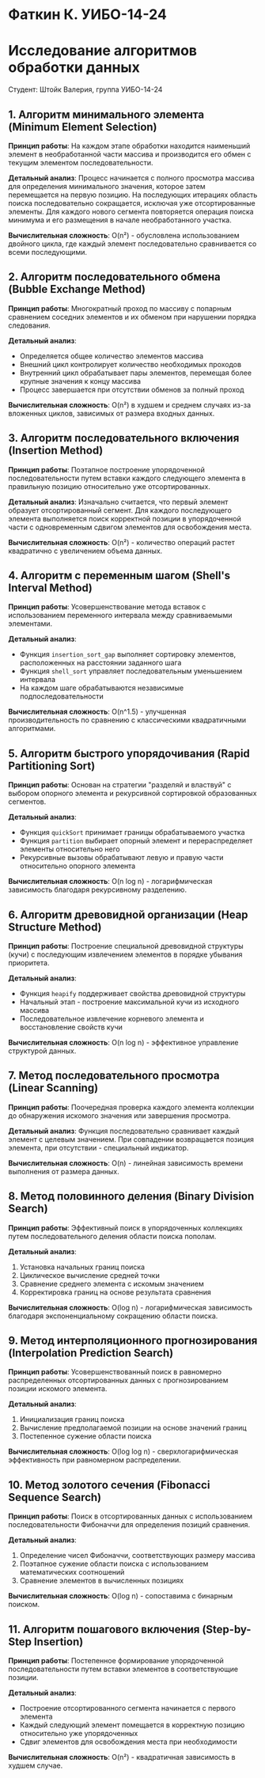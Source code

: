 # Фаткин К. УИБО-14-24
# Исследование алгоритмов обработки данных
Студент: Штойк Валерия, группа УИБО-14-24

## 1. Алгоритм минимального элемента (Minimum Element Selection)
**Принцип работы**: На каждом этапе обработки находится наименьший элемент в необработанной части массива и производится его обмен с текущим элементом последовательности.

**Детальный анализ**:
Процесс начинается с полного просмотра массива для определения минимального значения, которое затем перемещается на первую позицию. На последующих итерациях область поиска последовательно сокращается, исключая уже отсортированные элементы. Для каждого нового сегмента повторяется операция поиска минимума и его размещения в начале необработанного участка.

**Вычислительная сложность**: O(n²) - обусловлена использованием двойного цикла, где каждый элемент последовательно сравнивается со всеми последующими.

## 2. Алгоритм последовательного обмена (Bubble Exchange Method)
**Принцип работы**: Многократный проход по массиву с попарным сравнением соседних элементов и их обменом при нарушении порядка следования.

**Детальный анализ**:
- Определяется общее количество элементов массива
- Внешний цикл контролирует количество необходимых проходов
- Внутренний цикл обрабатывает пары элементов, перемещая более крупные значения к концу массива
- Процесс завершается при отсутствии обменов за полный проход

**Вычислительная сложность**: O(n²) в худшем и среднем случаях из-за вложенных циклов, зависимых от размера входных данных.

## 3. Алгоритм последовательного включения (Insertion Method)
**Принцип работы**: Поэтапное построение упорядоченной последовательности путем вставки каждого следующего элемента в правильную позицию относительно уже отсортированных.

**Детальный анализ**:
Изначально считается, что первый элемент образует отсортированный сегмент. Для каждого последующего элемента выполняется поиск корректной позиции в упорядоченной части с одновременным сдвигом элементов для освобождения места.

**Вычислительная сложность**: O(n²) - количество операций растет квадратично с увеличением объема данных.

## 4. Алгоритм с переменным шагом (Shell's Interval Method)
**Принцип работы**: Усовершенствование метода вставок с использованием переменного интервала между сравниваемыми элементами.

**Детальный анализ**:
- Функция `insertion_sort_gap` выполняет сортировку элементов, расположенных на расстоянии заданного шага
- Функция `shell_sort` управляет последовательным уменьшением интервала
- На каждом шаге обрабатываются независимые подпоследовательности

**Вычислительная сложность**: O(n^1.5) - улучшенная производительность по сравнению с классическими квадратичными алгоритмами.

## 5. Алгоритм быстрого упорядочивания (Rapid Partitioning Sort)
**Принцип работы**: Основан на стратегии "разделяй и властвуй" с выбором опорного элемента и рекурсивной сортировкой образованных сегментов.

**Детальный анализ**:
- Функция `quickSort` принимает границы обрабатываемого участка
- Функция `partition` выбирает опорный элемент и перераспределяет элементы относительно него
- Рекурсивные вызовы обрабатывают левую и правую части относительно опорного элемента

**Вычислительная сложность**: O(n log n) - логарифмическая зависимость благодаря рекурсивному разделению.

## 6. Алгоритм древовидной организации (Heap Structure Method)
**Принцип работы**: Построение специальной древовидной структуры (кучи) с последующим извлечением элементов в порядке убывания приоритета.

**Детальный анализ**:
- Функция `heapify` поддерживает свойства древовидной структуры
- Начальный этап - построение максимальной кучи из исходного массива
- Последовательное извлечение корневого элемента и восстановление свойств кучи

**Вычислительная сложность**: O(n log n) - эффективное управление структурой данных.

## 7. Метод последовательного просмотра (Linear Scanning)
**Принцип работы**: Поочередная проверка каждого элемента коллекции до обнаружения искомого значения или завершения просмотра.

**Детальный анализ**:
Функция последовательно сравнивает каждый элемент с целевым значением. При совпадении возвращается позиция элемента, при отсутствии - специальный индикатор.

**Вычислительная сложность**: O(n) - линейная зависимость времени выполнения от размера данных.

## 8. Метод половинного деления (Binary Division Search)
**Принцип работы**: Эффективный поиск в упорядоченных коллекциях путем последовательного деления области поиска пополам.

**Детальный анализ**:
1. Установка начальных границ поиска
2. Циклическое вычисление средней точки
3. Сравнение среднего элемента с искомым значением
4. Корректировка границ на основе результата сравнения

**Вычислительная сложность**: O(log n) - логарифмическая зависимость благодаря экспоненциальному сокращению области поиска.

## 9. Метод интерполяционного прогнозирования (Interpolation Prediction Search)
**Принцип работы**: Усовершенствованный поиск в равномерно распределенных отсортированных данных с прогнозированием позиции искомого элемента.

**Детальный анализ**:
1. Инициализация границ поиска
2. Вычисление предполагаемой позиции на основе значений границ
3. Постепенное сужение области поиска

**Вычислительная сложность**: O(log log n) - сверхлогарифмическая эффективность при равномерном распределении.

## 10. Метод золотого сечения (Fibonacci Sequence Search)
**Принцип работы**: Поиск в отсортированных данных с использованием последовательности Фибоначчи для определения позиций сравнения.

**Детальный анализ**:
1. Определение чисел Фибоначчи, соответствующих размеру массива
2. Поэтапное сужение области поиска с использованием математических соотношений
3. Сравнение элементов в вычисленных позициях

**Вычислительная сложность**: O(log n) - сопоставима с бинарным поиском.

## 11. Алгоритм пошагового включения (Step-by-Step Insertion)
**Принцип работы**: Постепенное формирование упорядоченной последовательности путем вставки элементов в соответствующие позиции.

**Детальный анализ**:
- Построение отсортированного сегмента начинается с первого элемента
- Каждый следующий элемент помещается в корректную позицию относительно уже упорядоченных
- Сдвиг элементов для освобождения места при необходимости

**Вычислительная сложность**: O(n²) - квадратичная зависимость в худшем случае.
